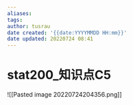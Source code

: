 ```yaml
---
aliases: 
tags:
author: tusrau
date created: '{{date:YYYYMMDD HH:mm}}'
date updated: 20220724 08:41
---
```


# stat200_知识点C5

![[Pasted image 20220724204356.png]]
